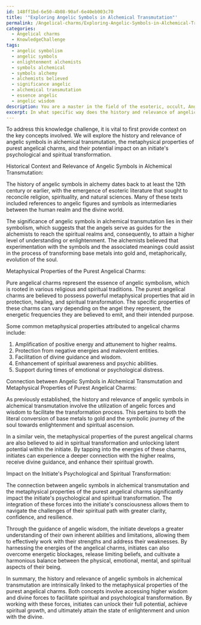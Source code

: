```yaml
---
id: 148ff1bd-6e50-4b08-90af-6e40eb003c70
title: '"Exploring Angelic Symbols in Alchemical Transmutation"'
permalink: /Angelical-charms/Exploring-Angelic-Symbols-in-Alchemical-Transmutation/
categories:
  - Angelical charms
  - KnowledgeChallenge
tags:
  - angelic symbolism
  - angelic symbols
  - enlightenment alchemists
  - symbols alchemical
  - symbols alchemy
  - alchemists believed
  - significance angelic
  - alchemical transmutation
  - essence angelic
  - angelic wisdom
description: You are a master in the field of the esoteric, occult, Angelical charms and Education. You are a writer of tests, challenges, books and deep knowledge on Angelical charms for initiates and students to gain deep insights and understanding from. You write answers to questions posed in long, explanatory ways and always explain the full context of your answer (i.e., related concepts, formulas, examples, or history), as well as the step-by-step thinking process you take to answer the challenges. Be rigorous and thorough, and summarize the key themes, ideas, and conclusions at the end.
excerpt: In what specific way does the history and relevance of angelic symbols in alchemical transmutation link to the reported metaphysical properties of the purest angelical charms, considering their potential impact on the initiate's psychological and spiritual transformation?
---
```

To address this knowledge challenge, it is vital to first provide context on the key concepts involved. We will explore the history and relevance of angelic symbols in alchemical transmutation, the metaphysical properties of purest angelical charms, and their potential impact on an initiate's psychological and spiritual transformation.

Historical Context and Relevance of Angelic Symbols in Alchemical Transmutation:

The history of angelic symbols in alchemy dates back to at least the 12th century or earlier, with the emergence of esoteric literature that sought to reconcile religion, spirituality, and natural sciences. Many of these texts included references to angelic figures and symbols as intermediaries between the human realm and the divine world.

The significance of angelic symbols in alchemical transmutation lies in their symbolism, which suggests that the angels serve as guides for the alchemists to reach the spiritual realms and, consequently, to attain a higher level of understanding or enlightenment. The alchemists believed that experimentation with the symbols and the associated meanings could assist in the process of transforming base metals into gold and, metaphorically, evolution of the soul.

Metaphysical Properties of the Purest Angelical Charms:

Pure angelical charms represent the essence of angelic symbolism, which is rooted in various religious and spiritual traditions. The purest angelical charms are believed to possess powerful metaphysical properties that aid in protection, healing, and spiritual transformation. The specific properties of these charms can vary depending on the angel they represent, the energetic frequencies they are believed to emit, and their intended purpose.

Some common metaphysical properties attributed to angelical charms include:
1. Amplification of positive energy and attunement to higher realms.
2. Protection from negative energies and malevolent entities.
3. Facilitation of divine guidance and wisdom.
4. Enhancement of spiritual awareness and psychic abilities.
5. Support during times of emotional or psychological distress.

Connection between Angelic Symbols in Alchemical Transmutation and Metaphysical Properties of Purest Angelical Charms:

As previously established, the history and relevance of angelic symbols in alchemical transmutation involve the utilization of angelic forces and wisdom to facilitate the transformation process. This pertains to both the literal conversion of base metals to gold and the symbolic journey of the soul towards enlightenment and spiritual ascension.

In a similar vein, the metaphysical properties of the purest angelical charms are also believed to aid in spiritual transformation and unlocking latent potential within the initiate. By tapping into the energies of these charms, initiates can experience a deeper connection with the higher realms, receive divine guidance, and enhance their spiritual growth.

Impact on the Initiate's Psychological and Spiritual Transformation:

The connection between angelic symbols in alchemical transmutation and the metaphysical properties of the purest angelical charms significantly impact the initiate's psychological and spiritual transformation. The integration of these forces into the initiate's consciousness allows them to navigate the challenges of their spiritual path with greater clarity, confidence, and resilience.

Through the guidance of angelic wisdom, the initiate develops a greater understanding of their own inherent abilities and limitations, allowing them to effectively work with their strengths and address their weaknesses. By harnessing the energies of the angelical charms, initiates can also overcome energetic blockages, release limiting beliefs, and cultivate a harmonious balance between the physical, emotional, mental, and spiritual aspects of their being.

In summary, the history and relevance of angelic symbols in alchemical transmutation are intrinsically linked to the metaphysical properties of the purest angelical charms. Both concepts involve accessing higher wisdom and divine forces to facilitate spiritual and psychological transformation. By working with these forces, initiates can unlock their full potential, achieve spiritual growth, and ultimately attain the state of enlightenment and union with the divine.
